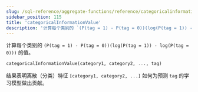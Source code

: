 ```yaml
---
slug: /sql-reference/aggregate-functions/reference/categoricalinformationvalue
sidebar_position: 115
title: 'categoricalInformationValue'
description: '计算每个类别的 `(P(tag = 1) - P(tag = 0))(log(P(tag = 1)) - log(P(tag = 0)))` 的值。'
---
```


计算每个类别的 `(P(tag = 1) - P(tag = 0))(log(P(tag = 1)) - log(P(tag = 0)))` 的值。

``` sql
categoricalInformationValue(category1, category2, ..., tag)
```

结果表明离散（分类）特征 `[category1, category2, ...]` 如何为预测 `tag` 的学习模型做出贡献。
